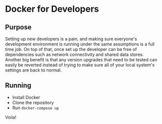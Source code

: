 # Docker for Developers

## Purpose

Setting up new developers is a pain, and making sure everyone's development environment is running under the same assumptions is a full time job. On top of that, once set up the developer can be free of dependencies such as network connectivity and shared data stores. Another big benefit is that any version upgrades that need to be tested can easily be reverted instead of trying to make sure all of your local system's settings are back to normal.

## Running

 - Install Docker
 - Clone the repository
 - Run `docker-compose up`

Voila!
